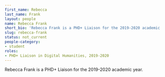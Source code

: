 ```yaml
---
first_name: Rebecca
last_name: Frank
layout: people
name: Rebecca Frank
short_bio: 'Rebecca Frank is a PHD+ Liaison for the 2019-2020 academic year.'
slug: rebecca-frank
status: not_current
people-category:
- student
roles:
- PHD+ Liaison in Digital Humanities, 2019-2020
---
```

Rebecca Frank is a PHD+ Liaison for the 2019-2020 academic year.
